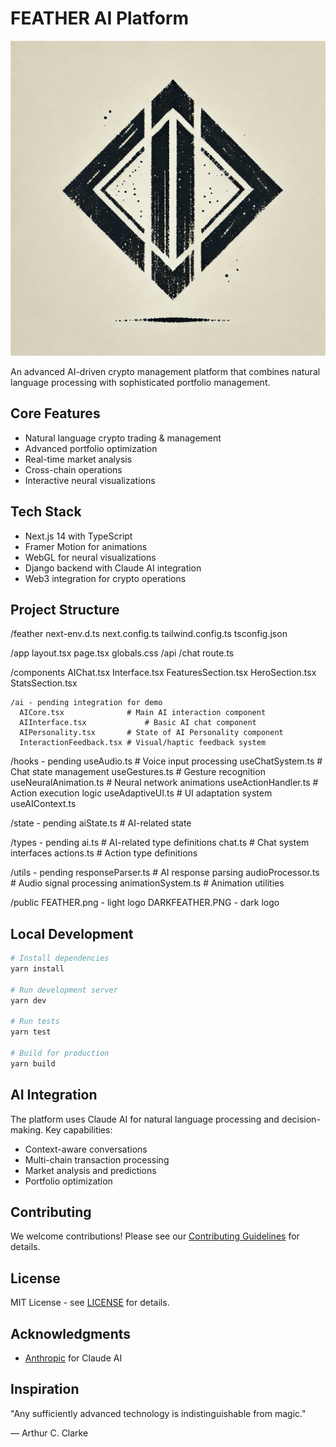 # FEATHER AI Platform

![FEATHER AI Logo](./public/FEATHER.png)

An advanced AI-driven crypto management platform that combines natural language processing with sophisticated portfolio management.

## Core Features

- Natural language crypto trading & management
- Advanced portfolio optimization
- Real-time market analysis
- Cross-chain operations
- Interactive neural visualizations

## Tech Stack

- Next.js 14 with TypeScript
- Framer Motion for animations
- WebGL for neural visualizations
- Django backend with Claude AI integration
- Web3 integration for crypto operations

## Project Structure

/feather
  next-env.d.ts
  next.config.ts
  tailwind.config.ts
  tsconfig.json
  
  /app
    layout.tsx
    page.tsx
    globals.css
    /api
      /chat
        route.ts

  /components
    AIChat.tsx
    Interface.tsx
    FeaturesSection.tsx
    HeroSection.tsx
    StatsSection.tsx

    /ai - pending integration for demo
      AICore.tsx              # Main AI interaction component
      AIInterface.tsx		      # Basic AI chat component
      AIPersonality.tsx       # State of AI Personality component
      InteractionFeedback.tsx # Visual/haptic feedback system

  
  /hooks - pending
    useAudio.ts             # Voice input processing
    useChatSystem.ts        # Chat state management
    useGestures.ts          # Gesture recognition
    useNeuralAnimation.ts   # Neural network animations
    useActionHandler.ts     # Action execution logic
    useAdaptiveUI.ts        # UI adaptation system
    useAIContext.ts

  /state - pending
    aiState.ts                  # AI-related state

  /types - pending
    ai.ts                  # AI-related type definitions
    chat.ts               # Chat system interfaces
    actions.ts            # Action type definitions

  /utils - pending
    responseParser.ts       # AI response parsing
    audioProcessor.ts       # Audio signal processing
    animationSystem.ts      # Animation utilities

  /public
    FEATHER.png - light logo
    DARKFEATHER.PNG - dark logo


## Local Development

```bash
# Install dependencies
yarn install

# Run development server
yarn dev

# Run tests
yarn test

# Build for production
yarn build
```

## AI Integration

The platform uses Claude AI for natural language processing and decision-making. Key capabilities:

- Context-aware conversations
- Multi-chain transaction processing
- Market analysis and predictions
- Portfolio optimization

## Contributing

We welcome contributions! Please see our [Contributing Guidelines](CONTRIBUTING.md) for details.

## License

MIT License - see [LICENSE](LICENSE) for details.

## Acknowledgments

- [Anthropic](https://anthropic.com) for Claude AI

## Inspiration

"Any sufficiently advanced technology is indistinguishable from magic."

— Arthur C. Clarke